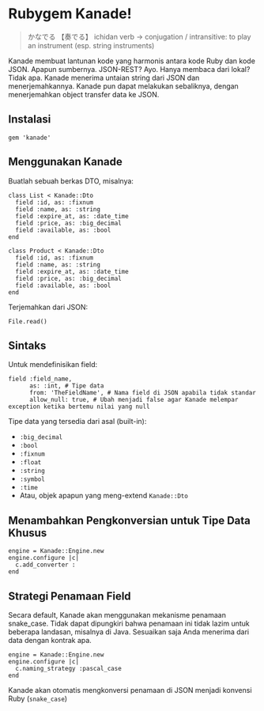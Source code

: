 # Rubygem Kanade!

> かなでる 【奏でる】
> ichidan verb → conjugation / intransitive:
> to play an instrument (esp. string instruments)

Kanade membuat lantunan kode yang harmonis antara kode Ruby
dan kode JSON. Apapun sumbernya. JSON-REST? Ayo. Hanya membaca
dari lokal? Tidak apa. Kanade menerima untaian string dari JSON
dan menerjemahkannya. Kanade pun dapat melakukan sebaliknya,
dengan menerjemahkan object transfer data ke JSON.

## Instalasi

    gem 'kanade'

## Menggunakan Kanade

Buatlah sebuah berkas DTO, misalnya:

    class List < Kanade::Dto
      field :id, as: :fixnum
      field :name, as: :string
      field :expire_at, as: :date_time
      field :price, as: :big_decimal
      field :available, as: :bool
    end

    class Product < Kanade::Dto
      field :id, as: :fixnum
      field :name, as: :string
      field :expire_at, as: :date_time
      field :price, as: :big_decimal
      field :available, as: :bool
    end

Terjemahkan dari JSON:

    File.read()

## Sintaks

Untuk mendefinisikan field:

    field :field_name,
          as: :int, # Tipe data
          from: 'TheFieldName', # Nama field di JSON apabila tidak standar
          allow_null: true, # Ubah menjadi false agar Kanade melempar exception ketika bertemu nilai yang null

Tipe data yang tersedia dari asal (built-in):

- `:big_decimal`
- `:bool`
- `:fixnum`
- `:float`
- `:string`
- `:symbol`
- `:time`
- Atau, objek apapun yang meng-extend `Kanade::Dto`

## Menambahkan Pengkonversian untuk Tipe Data Khusus

    engine = Kanade::Engine.new
    engine.configure |c|
      c.add_converter :
    end

## Strategi Penamaan Field

Secara default, Kanade akan menggunakan mekanisme penamaan
snake_case. Tidak dapat dipungkiri bahwa penamaan ini
tidak lazim untuk beberapa landasan, misalnya di Java.
Sesuaikan saja Anda menerima dari data dengan kontrak apa.

    engine = Kanade::Engine.new
    engine.configure |c|
      c.naming_strategy :pascal_case
    end

Kanade akan otomatis mengkonversi penamaan di JSON menjadi
konvensi Ruby (`snake_case`)

